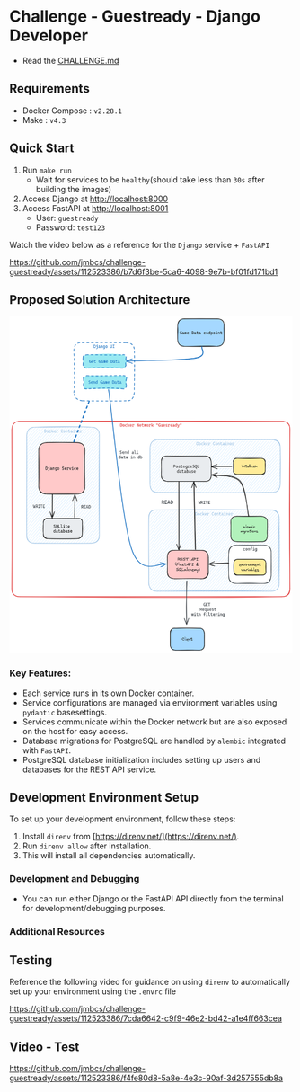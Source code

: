 # Challenge - Guestready - Django Developer

- Read the [CHALLENGE.md](CHALLENGE.md)

## Requirements

- Docker Compose : `v2.28.1`
- Make : `v4.3`

## Quick Start

1. Run `make run`
   - Wait for services to be `healthy`(should take less than `30s` after building the images)
2. Access Django at [http://localhost:8000](http://localhost:8000)
3. Access FastAPI at [http://localhost:8001](http://localhost:8001)
   - User: `guestready`
   - Password: `test123`

Watch the video below as a reference for the `Django` service + `FastAPI`

https://github.com/jmbcs/challenge-guestready/assets/112523386/b7d6f3be-5ca6-4098-9e7b-bf01fd171bd1

## Proposed Solution Architecture

![architecture](images/architecture.png)

### Key Features:

- Each service runs in its own Docker container.
- Service configurations are managed via environment variables using `pydantic` basesettings.
- Services communicate within the Docker network but are also exposed on the host for easy access.
- Database migrations for PostgreSQL are handled by `alembic` integrated with `FastAPI`.
- PostgreSQL database initialization includes setting up users and databases for the REST API service.

## Development Environment Setup

To set up your development environment, follow these steps:

1. Install `direnv` from [https://direnv.net/](https://direnv.net/).
2. Run `direnv allow` after installation.
3. This will install all dependencies automatically.

### Development and Debugging

- You can run either Django or the FastAPI API directly from the terminal for development/debugging purposes.

### Additional Resources

## Testing

Reference the following video for guidance on using `direnv` to automatically set up your environment using the `.envrc` file

https://github.com/jmbcs/challenge-guestready/assets/112523386/7cda6642-c9f9-46e2-bd42-a1e4ff663cea

## Video - Test

https://github.com/jmbcs/challenge-guestready/assets/112523386/f4fe80d8-5a8e-4e3c-90af-3d257555db8a
